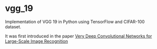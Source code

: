 # vgg_19
Implementation of VGG 19 in Python using TensorFlow and CIFAR-100 dataset.

It was first introduced in the paper [Very Deep Convolutional Networks for Large-Scale Image Recognition](https://arxiv.org/abs/1409.1556)
